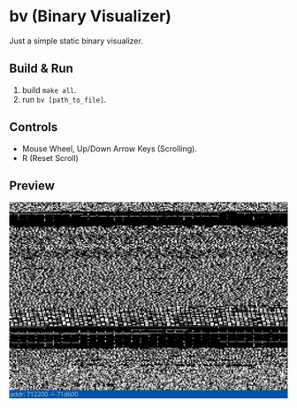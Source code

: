 # bv (Binary Visualizer)
Just a simple static binary visualizer.

## Build & Run
1. build `make all`.
2. run `bv [path_to_file]`.

## Controls
- Mouse Wheel, Up/Down Arrow Keys  (Scrolling).
- R (Reset Scroll)

## Preview
![Binary Dump of Ubuntu ISO](preview/binary-view-01.png)
